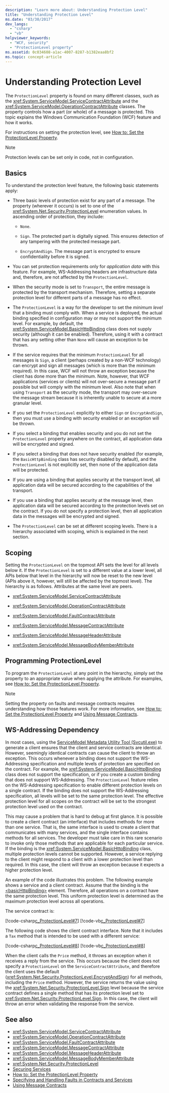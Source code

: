 ```yaml
---
description: "Learn more about: Understanding Protection Level"
title: "Understanding Protection Level"
ms.date: "03/30/2017"
dev_langs:
  - "csharp"
  - "vb"
helpviewer_keywords:
  - "WCF, security"
  - "ProtectionLevel property"
ms.assetid: 0c034608-a1ac-4007-8287-b1382eaa8bf2
ms.topic: concept-article
---
```

# Understanding Protection Level

The `ProtectionLevel` property is found on many different classes, such as the <xref:System.ServiceModel.ServiceContractAttribute> and the <xref:System.ServiceModel.OperationContractAttribute> classes. The property controls how a part (or whole) of a message is protected. This topic explains the Windows Communication Foundation (WCF) feature and how it works.

For instructions on setting the protection level, see [How to: Set the ProtectionLevel Property](how-to-set-the-protectionlevel-property.md).

> [!NOTE]
> Protection levels can be set only in code, not in configuration.

## Basics

To understand the protection level feature, the following basic statements apply:

- Three basic levels of protection exist for any part of a message. The property (wherever it occurs) is set to one of the <xref:System.Net.Security.ProtectionLevel> enumeration values. In ascending order of protection, they include:

  - `None`.

  - `Sign`. The protected part is digitally signed. This ensures detection of any tampering with the protected message part.

  - `EncryptAndSign`. The message part is encrypted to ensure confidentiality before it is signed.

- You can set protection requirements only for *application data* with this feature. For example, WS-Addressing headers are infrastructure data and, therefore, are not affected by the `ProtectionLevel`.

- When the security mode is set to `Transport`, the entire message is protected by the transport mechanism. Therefore, setting a separate protection level for different parts of a message has no effect.

- The `ProtectionLevel` is a way for the developer to set the *minimum level* that a binding must comply with. When a service is deployed, the actual binding specified in configuration may or may not support the minimum level. For example, by default, the <xref:System.ServiceModel.BasicHttpBinding> class does not supply security (although it can be enabled). Therefore, using it with a contract that has any setting other than `None` will cause an exception to be thrown.

- If the service requires that the minimum `ProtectionLevel` for all messages is `Sign`, a client (perhaps created by a non-WCF technology) can encrypt and sign all messages (which is more than the minimum required). In this case, WCF will not throw an exception because the client has done more than the minimum. Note, however, that WCF applications (services or clients) will not over-secure a message part if possible but will comply with the minimum level. Also note that when using `Transport` as the security mode, the transport may over-secure the message stream because it is inherently unable to secure at a more granular level.

- If you set the `ProtectionLevel` explicitly to either `Sign` or `EncryptAndSign`, then you must use a binding with security enabled or an exception will be thrown.

- If you select a binding that enables security and you do not set the `ProtectionLevel` property anywhere on the contract, all application data will be encrypted and signed.

- If you select a binding that does not have security enabled (for example, the `BasicHttpBinding` class has security disabled by default), and the `ProtectionLevel` is not explicitly set, then none of the application data will be protected.

- If you are using a binding that applies security at the transport level, all application data will be secured according to the capabilities of the transport.

- If you use a binding that applies security at the message level, then application data will be secured according to the protection levels set on the contract. If you do not specify a protection level, then all application data in the messages will be encrypted and signed.

- The `ProtectionLevel` can be set at different scoping levels. There is a hierarchy associated with scoping, which is explained in the next section.

## Scoping

Setting the `ProtectionLevel` on the topmost API sets the level for all levels below it. If the `ProtectionLevel` is set to a different value at a lower level, all APIs below that level in the hierarchy will now be reset to the new level (APIs above it, however, will still be affected by the topmost level). The hierarchy is as follows. Attributes at the same level are peers.

- <xref:System.ServiceModel.ServiceContractAttribute>

- <xref:System.ServiceModel.OperationContractAttribute>

- <xref:System.ServiceModel.FaultContractAttribute>

- <xref:System.ServiceModel.MessageContractAttribute>

- <xref:System.ServiceModel.MessageHeaderAttribute>

- <xref:System.ServiceModel.MessageBodyMemberAttribute>

## Programming ProtectionLevel

To program the `ProtectionLevel` at any point in the hierarchy, simply set the property to an appropriate value when applying the attribute. For examples, see [How to: Set the ProtectionLevel Property](how-to-set-the-protectionlevel-property.md).

> [!NOTE]
> Setting the property on faults and message contracts requires understanding how those features work. For more information, see [How to: Set the ProtectionLevel Property](how-to-set-the-protectionlevel-property.md) and [Using Message Contracts](./feature-details/using-message-contracts.md).

## WS-Addressing Dependency

In most cases, using the [ServiceModel Metadata Utility Tool (Svcutil.exe)](servicemodel-metadata-utility-tool-svcutil-exe.md) to generate a client ensures that the client and service contracts are identical. However, seemingly identical contracts can cause the client to throw an exception. This occurs whenever a binding does not support the WS-Addressing specification and multiple levels of protection are specified on the contract. For example, the <xref:System.ServiceModel.BasicHttpBinding> class does not support the specification, or if you create a custom binding that does not support WS-Addressing. The `ProtectionLevel` feature relies on the WS-Addressing specification to enable different protection levels on a single contract. If the binding does not support the WS-Addressing specification, all levels will be set to the same protection level. The effective protection level for all scopes on the contract will be set to the strongest protection level used on the contract.

This may cause a problem that is hard to debug at first glance. It is possible to create a client contract (an interface) that includes methods for more than one service. That is, the same interface is used to create a client that communicates with many services, and the single interface contains methods for all services. The developer must take care in this rare scenario to invoke only those methods that are applicable for each particular service. If the binding is the <xref:System.ServiceModel.BasicHttpBinding> class, multiple protection levels cannot be supported. However, a service replying to the client might respond to a client with a lower protection level than required. In this case, the client will throw an exception because it expects a higher protection level.

An example of the code illustrates this problem. The following example shows a service and a client contract. Assume that the binding is the [\<basicHttpBinding>](../configure-apps/file-schema/wcf/basichttpbinding.md) element. Therefore, all operations on a contract have the same protection level. This uniform protection level is determined as the maximum protection level across all operations.

The service contract is:

[!code-csharp[c_ProtectionLevel#7](../../../samples/snippets/csharp/VS_Snippets_CFX/c_protectionlevel/cs/source.cs#7)]
[!code-vb[c_ProtectionLevel#7](../../../samples/snippets/visualbasic/VS_Snippets_CFX/c_protectionlevel/vb/source.vb#7)]

The following code shows the client contract interface. Note that it includes a `Tax` method that is intended to be used with a different service:

[!code-csharp[c_ProtectionLevel#8](../../../samples/snippets/csharp/VS_Snippets_CFX/c_protectionlevel/cs/source.cs#8)]
[!code-vb[c_ProtectionLevel#8](../../../samples/snippets/visualbasic/VS_Snippets_CFX/c_protectionlevel/vb/source.vb#8)]

When the client calls the `Price` method, it throws an exception when it receives a reply from the service. This occurs because the client does not specify a `ProtectionLevel` on the `ServiceContractAttribute`, and therefore the client uses the default (<xref:System.Net.Security.ProtectionLevel.EncryptAndSign>) for all methods, including the `Price` method. However, the service returns the value using the <xref:System.Net.Security.ProtectionLevel.Sign> level because the service contract defines a single method that has its protection level set to <xref:System.Net.Security.ProtectionLevel.Sign>. In this case, the client will throw an error when validating the response from the service.

## See also

- <xref:System.ServiceModel.ServiceContractAttribute>
- <xref:System.ServiceModel.OperationContractAttribute>
- <xref:System.ServiceModel.FaultContractAttribute>
- <xref:System.ServiceModel.MessageContractAttribute>
- <xref:System.ServiceModel.MessageHeaderAttribute>
- <xref:System.ServiceModel.MessageBodyMemberAttribute>
- <xref:System.Net.Security.ProtectionLevel>
- [Securing Services](securing-services.md)
- [How to: Set the ProtectionLevel Property](how-to-set-the-protectionlevel-property.md)
- [Specifying and Handling Faults in Contracts and Services](specifying-and-handling-faults-in-contracts-and-services.md)
- [Using Message Contracts](./feature-details/using-message-contracts.md)
